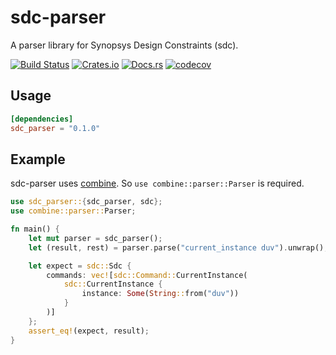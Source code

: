 # sdc-parser
A parser library for Synopsys Design Constraints (sdc).

[![Build Status](https://dev.azure.com/dalance/sdc-parser/_apis/build/status/dalance.sdc-parser?branchName=master)](https://dev.azure.com/dalance/sdc-parser/_build/latest?definitionId=1&branchName=master)
[![Crates.io](https://img.shields.io/crates/v/sdc-parser.svg)](https://crates.io/crates/sdc-parser)
[![Docs.rs](https://docs.rs/sdc-parser/badge.svg)](https://docs.rs/sdc-parser)
[![codecov](https://codecov.io/gh/dalance/sdc-parser/branch/master/graph/badge.svg)](https://codecov.io/gh/dalance/sdc-parser)

## Usage

```Cargo.toml
[dependencies]
sdc_parser = "0.1.0"
```

## Example

sdc-parser uses [combine](https://github.com/Marwes/combine). So `use combine::parser::Parser` is required.

```rust
use sdc_parser::{sdc_parser, sdc};
use combine::parser::Parser;

fn main() {
    let mut parser = sdc_parser();
    let (result, rest) = parser.parse("current_instance duv").unwrap();

    let expect = sdc::Sdc {
        commands: vec![sdc::Command::CurrentInstance(
            sdc::CurrentInstance {
                instance: Some(String::from("duv"))
            }
        )]
    };
    assert_eq!(expect, result);
}
```
